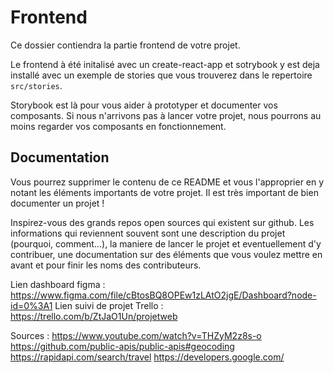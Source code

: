 # Frontend

Ce dossier contiendra la partie frontend de votre projet.

Le frontend à été initalisé avec un create-react-app et sotrybook y est deja installé avec un exemple de stories que vous trouverez dans le repertoire `src/stories`.

Storybook est là pour vous aider à prototyper et documenter vos composants. Si nous n'arrivons pas à lancer votre projet, nous pourrons au moins regarder vos composants en fonctionnement.

## Documentation

Vous pourrez supprimer le contenu de ce README et vous l'approprier en y notant les éléments importants de votre projet. Il est très important de bien documenter un projet !

Inspirez-vous des grands repos open sources qui existent sur github. Les informations qui reviennent souvent sont une description du projet (pourquoi, comment...), la maniere de lancer le projet et eventuellement d'y contribuer, une documentation sur des éléments que vous voulez mettre en avant et pour finir les noms des contributeurs.


Lien dashboard figma : https://www.figma.com/file/cBtosBQ8OPEw1zLAtO2jgE/Dashboard?node-id=0%3A1
Lien suivi de projet Trello : https://trello.com/b/ZtJaO1Un/projetweb


Sources : 
https://www.youtube.com/watch?v=THZyM2z8s-o
https://github.com/public-apis/public-apis#geocoding
https://rapidapi.com/search/travel
https://developers.google.com/
